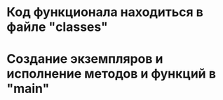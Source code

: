 # Код функционала находиться в файле "classes"
# Создание экземпляров и исполнение методов и функций в "main"
